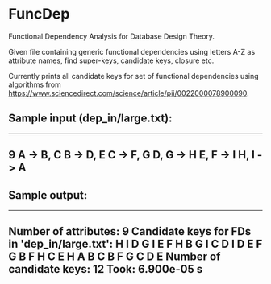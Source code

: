 # FuncDep
Functional Dependency Analysis for Database Design Theory.

Given file containing generic functional dependencies using letters A-Z as attribute names, find super-keys, candidate keys, closure etc.

Currently prints all candidate keys for set of functional dependencies using algorithms from https://www.sciencedirect.com/science/article/pii/0022000078900090.

## Sample input (dep_in/large.txt):
---------------------------------------------
9
A -> B, C
B -> D, E
C -> F, G
D, G -> H
E, F -> I
H, I -> A
---------------------------------------------

## Sample output:
---------------------------------------------
Number of attributes: 9
Candidate keys for FDs in 'dep_in/large.txt':
H I 
D G I 
E F H 
B G I 
C D I 
D E F G 
B F H 
C E H 
A 
B C 
B F G 
C D E 
Number of candidate keys: 12
Took: 6.900e-05 s
--------------------------------------------
